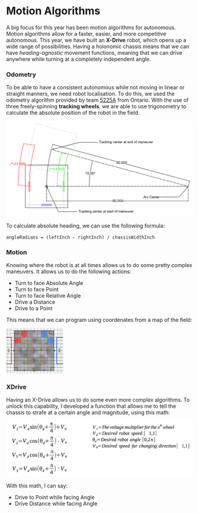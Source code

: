 # Motion Algorithms

A big focus for this year has been motion algorithms for autonomous. Motion algorithms allow for a faster, easier, and more competitive autonomous. This year, we have built an **X-Drive** robot, which opens up a wide range of possibilities. Having a holonomic chassis means that we can have *heading-agnostic* movement functions, meaning that we can drive anywhere while turning at a completely independent angle.

### Odometry

To be able to have a consistent autonomous while not moving in linear or straight manners, we need robot localisation. To do this, we used the odometry algorithm provided by team [5225A](https://www.vexforum.com/t/team-5225-introduction-to-position-tracking-document/49640) from Ontario. With the use of three freely-spinning **tracking wheels**, we are able to use trigonometry to calculate the absolute position of the robot in the field.

<img src="../.media/image-20191115144427806.png" alt="image-20191115144427806" style="zoom:50%;" />

To calculate absolute heading, we can use the following formula:

```
angleRadians = (leftInch - rightInch) / chassisWidthInch
```

### Motion

Knowing where the robot is at all times allows us to do some pretty complex maneuvers. It allows us to do the following actions:

- Turn to face Absolute Angle
- Turn to face Point
- Turn to face Relative Angle
- Drive a Distance
- Drive to a Point

This means that we can program using coordenates from a map of the field:

<img src="../.media/field planning.png" style="zoom: 15%;" />

### XDrive

Having an X-Drive allows us to do some even more complex algorithms. To unlock this capability, I developed a function that allows me to tell the chassis to strafe at a certain angle and magnitude, using this math:

![image-20191115150107968](../.media/image-20191115150107968.png)

With this math, I can say:

- Drive to Point while facing Angle
- Drive Distance while facing Angle

